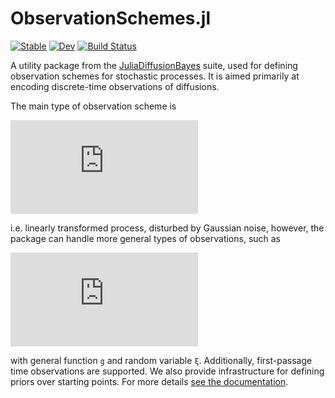 # ObservationSchemes.jl

[![Stable](https://img.shields.io/badge/docs-stable-blue.svg)](https://JuliaDiffusionBayes.github.io/ObservationSchemes.jl/stable)
[![Dev](https://img.shields.io/badge/docs-dev-blue.svg)](https://JuliaDiffusionBayes.github.io/ObservationSchemes.jl/dev)
[![Build Status](https://travis-ci.com/JuliaDiffusionBayes/ObservationSchemes.jl.svg?branch=master)](https://travis-ci.com/JuliaDiffusionBayes/ObservationSchemes.jl)

A utility package from the [JuliaDiffusionBayes](https://github.com/JuliaDiffusionBayes) suite, used for defining observation schemes for stochastic processes. It is aimed primarily at encoding discrete-time observations of diffusions.

The main type of observation scheme is

![equation](https://latex.codecogs.com/gif.latex?V_T%5Csim%20%5Cmathcal%7BN%7D%28LX_T%2C%20%5CSigma%29)

i.e. linearly transformed process, disturbed by Gaussian noise, however, the package can handle more general types of observations, such as

![equation](https://latex.codecogs.com/gif.latex?V%5Csim%20g%28X%29&plus;%5Cxi)

with general function `g` and random variable `ξ`. Additionally, first-passage time observations are supported. We also provide infrastructure for defining priors over starting points. For more details [see the documentation](https://JuliaDiffusionBayes.github.io/ObservationSchemes.jl/dev).
